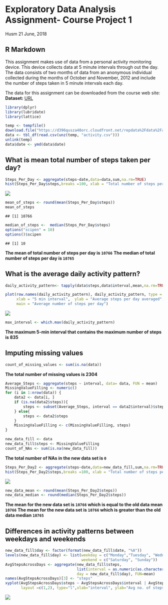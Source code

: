 Exploratory Data Analysis Assignment- Course Project 1
================
Husm
21 June, 2018

R Markdown
----------

This assignment makes use of data from a personal activity monitoring device. This device collects data at 5 minute intervals through out the day. The data consists of two months of data from an anonymous individual collected during the months of October and November, 2012 and include the number of steps taken in 5 minute intervals each day.

The data for this assignment can be downloaded from the course web site:
**Dataset:** [URL](https://d396qusza40orc.cloudfront.net/repdata%2Fdata%2Factivity.zip)

``` r
library(dplyr)
library(lubridate)
library(lattice)
```

``` r
temp <- tempfile()
download.file("https://d396qusza40orc.cloudfront.net/repdata%2Fdata%2Factivity.zip",temp)
data <- tbl_df(read.csv(unz(temp, "activity.csv")))
unlink(temp)
data$date <- ymd(data$date)
```

What is mean total number of steps taken per day?
-------------------------------------------------

``` r
Steps_Per_Day <- aggregate(steps~date,data=data,sum,na.rm=TRUE)
hist(Steps_Per_Day$steps,breaks =100, xlab = "Total number of steps per day", col=4, main=" Total number of steps taken each day")
```

![](PA1_template_files/figure-markdown_github/total_number_of_steps_taken_per_day-1.png)

``` r
mean_of_steps <- round(mean(Steps_Per_Day$steps))
mean_of_steps
```

    ## [1] 10766

``` r
median_of_steps <-  median(Steps_Per_Day$steps)
options("scipen" = 10)
options()$scipen
```

    ## [1] 10

**The mean of total number of steps per day is `10766`** **The median of total number of steps per day is `10765`**

What is the average daily activity pattern?
-------------------------------------------

``` r
daily_activity_pattern<- tapply(data$steps,data$interval,mean,na.rm=TRUE)

plot(row.names(daily_activity_pattern), daily_activity_pattern, type = "l", col = "2",
     xlab = "5 min interval",  ylab = "Average steps per day averaged",
     main = "Average number of steps per day")
```

![](PA1_template_files/figure-markdown_github/average_daily_activity_pattern-1.png)

``` r
max_interval <- which.max(daily_activity_pattern)
```

**The maximum 5-min interval that contains the maximum number of steps is 835**

Imputing missing values
-----------------------

``` r
count_of_missing_values <- sum(is.na(data))
```

**The total number of missing values is 2304**

``` r
Average_Steps <- aggregate(steps ~ interval, data= data, FUN = mean)
MissingValueFilling <- numeric()
for (i in 1:nrow(data)) {
    data2 <- data[i, ]
    if (is.na(data2$steps)){
        steps <- subset(Average_Steps, interval == data2$interval)$steps
    } else{
        steps <- data2$steps
    }
    MissingValueFilling <- c(MissingValueFilling, steps)
}
```

``` r
new_data_fill <- data
new_data_fill$steps <- MissingValueFilling
count_of_NAs <- sum(is.na(new_data_fill))
```

**The total number of NAs in the new data set is `0`**

``` r
Steps_Per_Day2 <- aggregate(steps~date,data=new_data_fill,sum,na.rm=TRUE)
hist(Steps_Per_Day2$steps,breaks =100, xlab = "Total number of steps per day", col=4, main = "Total number of steps taken each day ")
```

![](PA1_template_files/figure-markdown_github/histogram_mean_median_for_new_data%20set-1.png)

``` r
new_data_mean <- round(mean(Steps_Per_Day2$steps))
new_data_median <- round(median(Steps_Per_Day2$steps))
```

**The mean for the new data set is `10766` which is equal to the old data mean `10766`** **The mean for the new data set is `10766` which is greater than the old data median `10765`**

Differences in activity patterns between weekdays and weekends
--------------------------------------------------------------

``` r
new_data_fill$day <- factor(format(new_data_fill$date, "%A"))
levels(new_data_fill$day) <- list(weekday = c("Monday","Tuesday", "Wednesday", "Thursday", "Friday"),
                                  weekend = c("Saturday", "Sunday"))
AvgStepsAcrossDays <- aggregate(new_data_fill$steps,
                                list(interval = as.numeric(as.character(new_data_fill$interval)),
                                day = new_data_fill$day), FUN=mean)
names(AvgStepsAcrossDays)[3] <- "steps"
xyplot(AvgStepsAcrossDays$steps ~ AvgStepsAcrossDays$interval | AvgStepsAcrossDays$day, 
       layout =c(1,2), type="l",xlab="interval", ylab="Avg no. of steps")
```

![](PA1_template_files/figure-markdown_github/total_number_of_steps_taken_per_day_for_new_data_set-1.png)

